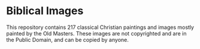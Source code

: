 # Biblical Images
This repository contains 217 classical Christian paintings and images mostly painted by
the Old Masters. These images are not copyrighted and are in the Public Domain, and can
be copied by anyone.